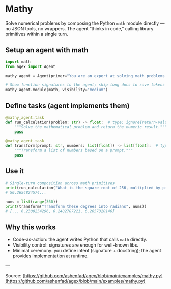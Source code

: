 # Mathy

Solve numerical problems by composing the Python `math` module directly — no JSON tools, no wrappers. The agent “thinks in code,” calling library primitives within a single turn.

## Setup an agent with math

```python
import math
from agex import Agent

mathy_agent = Agent(primer="You are an expert at solving math problems.")

# Show function signatures to the agent; skip long docs to save tokens
mathy_agent.module(math, visibility="medium")
```

## Define tasks (agent implements them)

```python
@mathy_agent.task
def run_calculation(problem: str) -> float:  # type: ignore[return-value]
    """Solve the mathematical problem and return the numeric result."""
    pass

@mathy_agent.task
def transform(prompt: str, numbers: list[float]) -> list[float]:  # type: ignore[return-value]
    """Transform a list of numbers based on a prompt."""
    pass
```

## Use it

```python
# Single-turn composition across math primitives
print(run_calculation("What is the square root of 256, multiplied by pi?"))
# 50.2654824574...

nums = list(range(360))
print(transform("Transform these degrees into radians", nums))
# [... 6.2308254296, 6.2482787221, 6.2657320146]
```

## Why this works
- Code-as-action: the agent writes Python that calls `math` directly.
- Visibility control: signatures are enough for well-known libs.
- Minimal ceremony: you define intent (signature + docstring); the agent provides implementation at runtime.

—

Source: [https://github.com/ashenfad/agex/blob/main/examples/mathy.py](https://github.com/ashenfad/agex/blob/main/examples/mathy.py)
